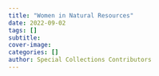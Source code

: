 ```yaml
---
title: "Women in Natural Resources"
date: 2022-09-02
tags: []
subtitle: 
cover-image: 
categories: []
author: Special Collections Contributors
---
```

